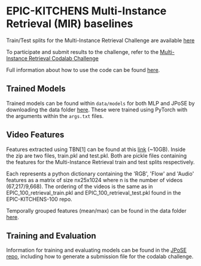 # EPIC-KITCHENS Multi-Instance Retrieval (MIR) baselines

Train/Test splits for the Multi-Instance Retrieval Challenge are available [here](https://github.com/epic-kitchens/epic-kitchens-100-annotations/tree/master/retrieval_annotations)

To participate and submit results to the challenge, refer to the [Multi-Instance Retrieval Codalab Challenge](https://competitions.codalab.org/competitions/26138)

Full information about how to use the code can be found [here](https://github.com/mwray/Joint-Part-of-Speech-Embeddings).

## Trained Models

Trained models can be found within `data/models` for both MLP and JPoSE by downloading the data folder [here](https://www.dropbox.com/home/C5-Multi-Instance-Retrieval).
These were trained using PyTorch with the arguments within the `args.txt` files.

## Video Features

Features extracted using TBN[1] can be found at this [link]() (~10GB). Inside the zip are two files, train.pkl and test.pkl. Both are pickle files containing the features for the Multi-Instance Retrieval train and test splits respectively.

Each represents a python dictionary containing the 'RGB', 'Flow' and 'Audio' features as a matrix of size nx25x1024 where n is the number of videos (67,217/9,668). The ordering of the videos is the same as in EPIC_100_retrieval_train.pkl and EPIC_100_retrieval_test.pkl found in the EPIC-KITCHENS-100 repo.

Temporally grouped features (mean/max) can be found in the data folder [here](https://www.dropbox.com/s/bs6y50xkl1rbe20/JPoSE_data.zip?dl=0).

## Training and Evaluation

Information for training and evaluating models can be found in the [JPoSE repo](https://github.com/mwray/Joint-Part-of-Speech-Embeddings), including how to generate a submission file for the codalab challenge.


